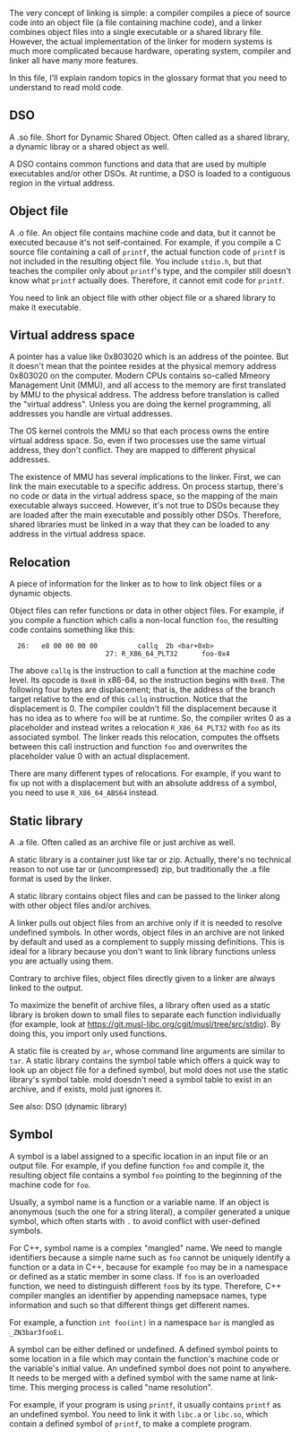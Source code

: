 The very concept of linking is simple: a compiler compiles a piece of
source code into an object file (a file containing machine code), and
a linker combines object files into a single executable or a shared
library file. However, the actual implementation of the linker for
modern systems is much more complicated because hardware, operating
system, compiler and linker all have many more features.

In this file, I'll explain random topics in the glossary format that
you need to understand to read mold code.

## DSO

A .so file. Short for Dynamic Shared Object. Often called as a
shared library, a dynamic libray or a shared object as well.

A DSO contains common functions and data that are used by multiple
executables and/or other DSOs. At runtime, a DSO is loaded to a
contiguous region in the virtual address.

## Object file

A .o file. An object file contains machine code and data, but it
cannot be executed because it's not self-contained. For example,
if you compile a C source file containing a call of `printf`,
the actual function code of `printf` is not included in the resulting
object file. You include `stdio.h`, but that teaches the compiler
only about `printf`'s type, and the compiler still doesn't know what
`printf` actually does. Therefore, it cannot emit code for `printf`.

You need to link an object file with other object file or a shared
library to make it executable.

## Virtual address space

A pointer has a value like 0x803020 which is an address of the
pointee. But it doesn't mean that the pointee resides at the
physical memory address 0x803020 on the computer. Modern CPUs
contains so-called Mmeory Management Unit (MMU), and all access to
the memory are first translated by MMU to the physical address.
The address before translation is called the "virtual address".
Unless you are doing the kernel programming, all addresses you
handle are virtual addresses.

The OS kernel controls the MMU so that each process owns the entire
virtual address space. So, even if two processes use the same virtual
address, they don't conflict. They are mapped to different physical
addresses.

The existence of MMU has several implications to the linker. First,
we can link the main executable to a specific address. On process
startup, there's no code or data in the virtual address space, so
the mapping of the main executable always succeed. However, it's not
true to DSOs because they are loaded after the main executable and
possibly other DSOs. Therefore, shared libraries must be linked in a
way that they can be loaded to any address in the virtual address
space.

## Relocation

A piece of information for the linker as to how to link object files
or a dynamic objects.

Object files can refer functions or data in other object files. For
example, if you compile a function which calls a non-local function
`foo`, the resulting code contains something like this:

```
  26:   e8 00 00 00 00          callq  2b <bar+0xb>
                        27: R_X86_64_PLT32      foo-0x4
```

The above `callq` is the instruction to call a function at the
machine code level. Its opcode is `0xe8` in x86-64, so the
instruction begins with `0xe8`. The following four bytes are
displacement; that is, the address of the branch target relative to
the end of this `callq` instruction. Notice that the displacement is
0. The compiler couldn't fill the displacement because it has no
idea as to where `foo` will be at runtime. So, the compiler writes 0
as a placeholder and instead writes a relocation `R_X86_64_PLT32`
with `foo` as its associated symbol. The linker reads this
relocation, computes the offsets between this call instruction and
function `foo` and overwrites the placeholder value 0 with an actual
displacement.

There are many different types of relocations. For example, if you
want to fix up not with a displacement but with an absolute address
of a symbol, you need to use `R_X86_64_ABS64` instead.

## Static library

A .a file. Often called as an archive file or just archive as well.

A static library is a container just like tar or zip. Actually,
there's no technical reason to not use tar or (uncompressed) zip,
but traditionally the .a file format is used by the linker.

A static library contains object files and can be passed to the
linker along with other object files and/or archives.

A linker pulls out object files from an archive only if it is needed
to resolve undefined symbols. In other words, object files in an
archive are not linked by default and used as a complement to supply
missing definitions. This is ideal for a library because you don't
want to link library functions unless you are actually using them.

Contrary to archive files, object files directly given to a linker
are always linked to the output.

To maximize the benefit of archive files, a library often used as a
static library is broken down to small files to separate each
function individually (for example, look at
https://git.musl-libc.org/cgit/musl/tree/src/stdio). By doing this,
you import only used functions.

A static file is created by `ar`, whose command line arguments are
similar to `tar`. A static library contains the symbol table which
offers a quick way to look up an object file for a defined symbol,
but mold does not use the static library's symbol table. mold
doesdn't need a symbol table to exist in an archive, and if exists,
mold just ignores it.

See also: DSO (dynamic library)

## Symbol

A symbol is a label assigned to a specific location in an input file
or an output file. For example, if you define function `foo` and
compile it, the resulting object file contains a symbol `foo`
pointing to the beginning of the machine code for `foo`.

Usually, a symbol name is a function or a variable name. If an
object is anonymous (such the one for a string literal), a compiler
generated a unique symbol, which often starts with `.` to avoid
conflict with user-defined symbols.

For C++, symbol name is a complex "mangled" name. We need to mangle
identifiers because a simple name such as `foo` cannot be uniquely
identify a function or a data in C++, because for example `foo` may
be in a namespace or defined as a static member in some class. If
`foo` is an overloaded function, we need to distinguish different
`foo`s by its type. Therefore, C++ compiler mangles an identifier by
appending namepsace names, type information and such so that
different things get different names.

For example, a function `int foo(int)` in a namespace `bar` is
mangled as `_ZN3bar3fooEi`.

A symbol can be either defined or undefined. A defined symbol points
to some location in a file which may contain the function's machine
code or the variable's initial value. An undefined symbol does not
point to anywhere. It needs to be merged with a defined symbol with
the same name at link-time. This merging process is called "name
resolution".

For example, if your program is using `printf`, it usually contains
`printf` as an undefined symbol. You need to link it with `libc.a`
or `libc.so`, which contain a defined symbol of `printf`, to make a
complete program.
